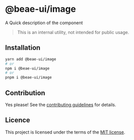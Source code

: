 # @beae-ui/image

A Quick description of the component

> This is an internal utility, not intended for public usage.

## Installation

```sh
yarn add @beae-ui/image
# or
npm i @beae-ui/image
# or
pnpm i @beae-ui/image
```

## Contribution

Yes please! See the
[contributing guidelines](https://github.com/beae-labs/beae-ui/blob/main/CONTRIBUTING.md)
for details.

## Licence

This project is licensed under the terms of the
[MIT license](https://github.com/beae-labs/beae-ui/blob/main/LICENSE).
